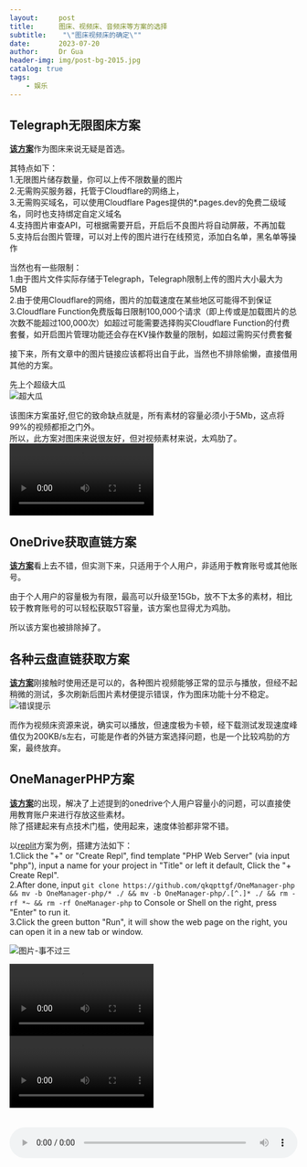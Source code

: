 ```yaml
---
layout:     post
title:      图床、视频床、音频床等方案的选择
subtitle:    "\"图床视频床的确定\""
date:       2023-07-20
author:     Dr Gua
header-img: img/post-bg-2015.jpg
catalog: true
tags:
    - 娱乐
---
```


## Telegraph无限图床方案

[**该方案**](https://github.com/cf-pages/Telegraph-Image)作为图床来说无疑是首选。<br>

其特点如下：<br>
1.无限图片储存数量，你可以上传不限数量的图片<br>
2.无需购买服务器，托管于Cloudflare的网络上，<br>
3.无需购买域名，可以使用Cloudflare Pages提供的*.pages.dev的免费二级域名，同时也支持绑定自定义域名<br>
4.支持图片审查API，可根据需要开启，开启后不良图片将自动屏蔽，不再加载<br>
5.支持后台图片管理，可以对上传的图片进行在线预览，添加白名单，黑名单等操作<br>

当然也有一些限制：<br>
1.由于图片文件实际存储于Telegraph，Telegraph限制上传的图片大小最大为5MB<br>
2.由于使用Cloudflare的网络，图片的加载速度在某些地区可能得不到保证<br>
3.Cloudflare Function免费版每日限制100,000个请求（即上传或是加载图片的总次数不能超过100,000次）如超过可能需要选择购买Cloudflare Function的付费套餐，如开启图片管理功能还会存在KV操作数量的限制，如超过需购买付费套餐<br>

接下来，所有文章中的图片链接应该都将出自于此，当然也不排除偷懒，直接借用其他的方案。<br>

先上个超级大瓜<br>
![超大瓜](https://image.wgsxsm.eu.org/file/0eddd3eb01e93676da3c8.jpg)<br>

该图床方案虽好,但它的致命缺点就是，所有素材的容量必须小于5Mb，这点将99%的视频都拒之门外。<br>
所以，此方案对图床来说很友好，但对视频素材来说，太鸡肋了。<br>
<video controls width="50%">
      <source src="https://image.wgsxsm.eu.org/file/a9d5230d39d6517f58fee.mp4" type="video/mp4">
</video><br>

## OneDrive获取直链方案

[**该方案**](https://mapaler.github.io/GetOneDriveDirectLink)看上去不错，但实测下来，只适用于个人用户，非适用于教育账号或其他账号。<br>

由于个人用户的容量极为有限，最高可以升级至15Gb，放不下太多的素材，相比较于教育账号的可以轻松获取5T容量，该方案也显得尤为鸡肋。<br>

所以该方案也被排除掉了。<br>

## 各种云盘直链获取方案

[**该方案**](https://link.gimhoy.com/)刚接触时使用还是可以的，各种图片视频能够正常的显示与播放，但经不起稍微的测试，多次刷新后图片素材便提示错误，作为图床功能十分不稳定。<br>
![错误提示](https://image.wgsxsm.eu.org/file/d9cc1f077c85c817bdcf7.png)<br>

而作为视频床资源来说，确实可以播放，但速度极为卡顿，经下载测试发现速度峰值仅为200KB/s左右，可能是作者的外链方案选择问题，也是一个比较鸡肋的方案，最终放弃。<br>

## OneManagerPHP方案

[**该方案**](https://github.com/qkqpttgf/OneManager-php)的出现，解决了上述提到的onedrive个人用户容量小的问题，可以直接使用教育账户来进行存放这些素材。<br>
除了搭建起来有点技术门槛，使用起来，速度体验都非常不错。<br>

以[replit](https://replit.com)方案为例，搭建方法如下：<br>
1.Click the "+" or "Create Repl", find template "PHP Web Server" (via input "php"), input a name for your project in "Title" or left it default, Click the "+ Create Repl".<br>
2.After done, input ```git clone https://github.com/qkqpttgf/OneManager-php && mv -b OneManager-php/* ./ && mv -b OneManager-php/.[^.]* ./ && rm -rf *~ && rm -rf OneManager-php``` to Console or Shell on the right, press "Enter" to run it.<br>
3.Click the green button "Run", it will show the web page on the right, you can open it in a new tab or window.<br>

![图片-事不过三](https://onemanager.wgsxsm.repl.co/forshare/picture/nothing-more-than-three.jpg)<br>

<video controls width="50%">
      <source src="https://onemanager.wgsxsm.repl.co/forshare/video/beautiful-beach.mp4" type="video/mp4">
</video><br>

<video controls width="50%">
      <source src="https://onemanager.wgsxsm.repl.co/forshare/video/dance-cat.mp4" type="video/mp4">
</video><br>

<audio controls src="https://onemanager.wgsxsm.repl.co/forshare/audio/Sold-out.m4a" style="margin-top: 20px; width: 100%"></audio><br>

